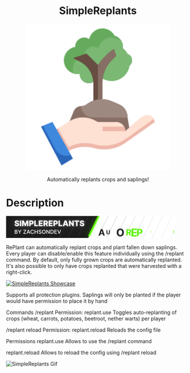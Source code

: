 <div align="center">
    <h1>SimpleReplants</h1>
        <img src="src/main/resources/Icon/SimpleReplantsLogo.png" alt="SimpleReplants Logo" width="400" height="400"/>
        <p>Automatically replants crops and saplings!</p>
</div>

# Description

<img src="src/main/resources/Gifs/SimpleReplants.gif" alt="SimpleReplants Gif"/>

RePlant can automatically replant crops and plant fallen down saplings. Every player can disable/enable this feature individually using the /replant command. By default, only fully grown crops are automatically replanted. It's also possible to only have crops replanted that were harvested with a right-click.

[![SimpleReplants Showcase](https://img.youtube.com/vi/aIb1Xr8Bn6c/0.jpg)](https://www.youtube.com/watch?v=aIb1Xr8Bn6c "SimpleReplants Showcase")

Supports all protection plugins. Saplings will only be planted if the player would have permission to place it by hand

Commands
/replant
Permission: replant.use
Toggles auto-replanting of crops (wheat, carrots, potatoes, beetroot, nether warts) per player

/replant reload
Permission: replant.reload
Reloads the config file

Permissions
replant.use
Allows to use the /replant command

replant.reload
Allows to reload the config using /replant reload

<img src="src/main/resources/Gifs/ZachsonDev.gif" alt="SimpleReplants Gif"/>
